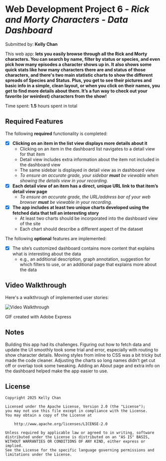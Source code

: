 # Web Development Project 6 - *Rick and Morty Characters - Data Dashboard*

Submitted by: **Kelly Chan**

This web app: **lets you easily browse through all the Rick and Morty characters. You can search by name, filter by status or species, and even pick how many episodes a character shows up in. It also shows some quick stats like how many characters there are and status of those characters, and there's two main statistic charts to show the different spreads of Species and Status. Plus, you get to see their pictures and basic info in a simple, clean layout, or when you click on their names, you get to find more details about them. It’s a fun way to check out your favorite (or weirdest) characters from the show!**

Time spent: **1.5** hours spent in total

## Required Features

The following **required** functionality is completed:

- [X] **Clicking on an item in the list view displays more details about it**
  - Clicking on an item in the dashboard list navigates to a detail view for that item
  - Detail view includes extra information about the item not included in the dashboard view
  - The same sidebar is displayed in detail view as in dashboard view
  - *To ensure an accurate grade, your sidebar **must** be viewable when showing the details view in your recording.*
- [X] **Each detail view of an item has a direct, unique URL link to that item’s detail view page**
  -  *To ensure an accurate grade, the URL/address bar of your web browser **must** be viewable in your recording.*
- [X] **The app includes at least two unique charts developed using the fetched data that tell an interesting story**
  - At least two charts should be incorporated into the dashboard view of the site
  - Each chart should describe a different aspect of the dataset


The following **optional** features are implemented:

- [X] The site’s customized dashboard contains more content that explains what is interesting about the data 
  - e.g., an additional description, graph annotation, suggestion for which filters to use, or an additional page that explains more about the data


## Video Walkthrough

Here's a walkthrough of implemented user stories:

<img src='walkthrough.gif' title='Video Walkthrough' width='' alt='Video Walkthrough' />

GIF created with Adobe Express  

## Notes

Building this app had its challenges. Figuring out how to fetch data and update the UI smoothly took some trial and error, especially with routing to show character details. Moving styles from inline to CSS was a bit tricky but made the code cleaner. Adjusting the charts so long names didn’t get cut off or overlap took some tweaking. Adding an About page and extra info on the dashboard helped make the app easier to use.


## License

    Copyright 2025 Kelly Chan

    Licensed under the Apache License, Version 2.0 (the "License");
    you may not use this file except in compliance with the License.
    You may obtain a copy of the License at

        http://www.apache.org/licenses/LICENSE-2.0

    Unless required by applicable law or agreed to in writing, software
    distributed under the License is distributed on an "AS IS" BASIS,
    WITHOUT WARRANTIES OR CONDITIONS OF ANY KIND, either express or implied.
    See the License for the specific language governing permissions and
    limitations under the License.